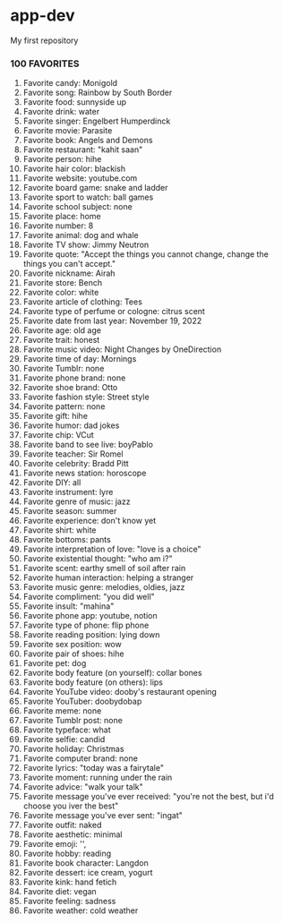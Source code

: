 # app-dev
My first repository
### **100 FAVORITES**
1. Favorite candy: Monigold
2. Favorite song: Rainbow by South Border
3. Favorite food: sunnyside up
4. Favorite drink: water
5. Favorite singer: Engelbert Humperdinck
6. Favorite movie: Parasite 
7. Favorite book: Angels and Demons
8. Favorite restaurant: "kahit saan"
9. Favorite person: hihe
10. Favorite hair color: blackish
11. Favorite website: youtube.com
13. Favorite board game: snake and ladder
15. Favorite sport to watch: ball games
16. Favorite school subject: none
17. Favorite place: home
18. Favorite number: 8
19. Favorite animal: dog and whale
21. Favorite TV show: Jimmy Neutron
23. Favorite quote: "Accept the things you cannot change, change the things you can't accept."
26. Favorite nickname: Airah
27. Favorite store: Bench
29. Favorite color: white
31. Favorite article of clothing: Tees
33. Favorite type of perfume or cologne: citrus scent
35. Favorite date from last year: November 19, 2022
36. Favorite age: old age
37. Favorite trait: honest
38. Favorite music video: Night Changes by OneDirection
39. Favorite time of day: Mornings
40. Favorite Tumblr: none
41. Favorite phone brand: none
42. Favorite shoe brand: Otto
44. Favorite fashion style: Street style
45. Favorite pattern: none
46. Favorite gift: hihe
47. Favorite humor: dad jokes
48. Favorite chip: VCut
49. Favorite band to see live: boyPablo
50. Favorite teacher: Sir Romel
51. Favorite celebrity: Bradd Pitt
53. Favorite news station: horoscope
54. Favorite DIY: all
56. Favorite instrument: lyre
57. Favorite genre of music: jazz
58. Favorite season: summer
59. Favorite experience: don't know yet
61. Favorite shirt: white
62. Favorite bottoms: pants
63. Favorite interpretation of love: "love is a choice"
64. Favorite existential thought: "who am i?"
65. Favorite scent: earthy smell of soil after rain
66. Favorite human interaction: helping a stranger
67. Favorite music genre: melodies, oldies, jazz
69. Favorite compliment: "you did well"
70. Favorite insult: "mahina"
71. Favorite phone app: youtube, notion
72. Favorite type of phone: flip phone
73. Favorite reading position: lying down
74. Favorite sex position: wow
75. Favorite pair of shoes: hihe
76. Favorite pet: dog
77. Favorite body feature (on yourself): collar bones
78. Favorite body feature (on others): lips
79. Favorite YouTube video: dooby's restaurant opening
80. Favorite YouTuber: doobydobap
81. Favorite meme: none
82. Favorite Tumblr post: none
83. Favorite typeface: what
84. Favorite selfie: candid
85. Favorite holiday: Christmas
86. Favorite computer brand: none
87. Favorite lyrics: "today was a fairytale"
88. Favorite moment: running under the rain
90. Favorite advice: "walk your talk"
91. Favorite message you've ever received: "you're not the best, but i'd choose you iver the best"
93. Favorite message you've ever sent: "ingat"
94. Favorite outfit: naked
95. Favorite aesthetic: minimal
96. Favorite emoji: '',
97. Favorite hobby: reading
98. Favorite book character: Langdon
99. Favorite dessert: ice cream, yogurt
100. Favorite kink: hand fetich
109. Favorite diet: vegan
113. Favorite feeling: sadness
116. Favorite weather: cold weather

